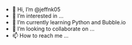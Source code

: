 - 👋 Hi, I’m @jeffnk05
- 👀 I’m interested in ...
- 🌱 I’m currently learning Python and Bubble.io
- 💞️ I’m looking to collaborate on ...
- 📫 How to reach me ...

<!---
jeffnk05/jeffnk05 is a ✨ special ✨ repository because its `README.md` (this file) appears on your GitHub profile.
You can click the Preview link to take a look at your changes.
--->
